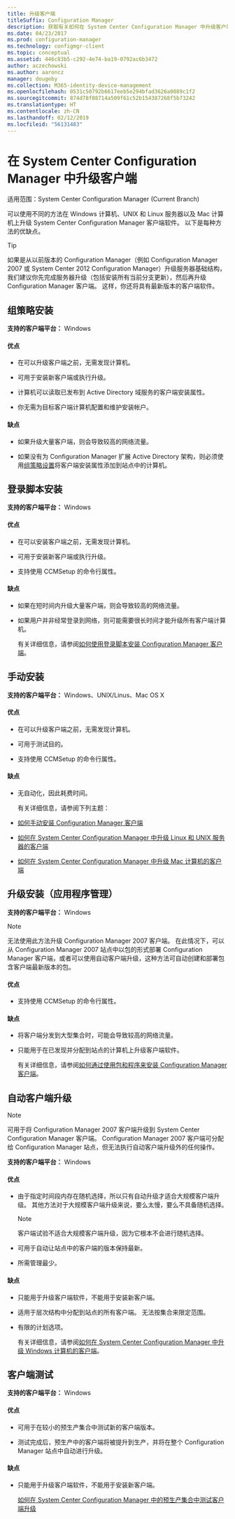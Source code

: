 ```yaml
---
title: 升级客户端
titleSuffix: Configuration Manager
description: 获取有关如何在 System Center Configuration Manager 中升级客户端的信息。
ms.date: 04/23/2017
ms.prod: configuration-manager
ms.technology: configmgr-client
ms.topic: conceptual
ms.assetid: 446c83b5-c292-4e74-ba19-0792ac6b3472
author: aczechowski
ms.author: aaroncz
manager: dougeby
ms.collection: M365-identity-device-management
ms.openlocfilehash: 0531c50792b6617eeb5e294bfad3626a0089c1f2
ms.sourcegitcommit: 874d78f08714a509f61c52b154387268f5b73242
ms.translationtype: HT
ms.contentlocale: zh-CN
ms.lasthandoff: 02/12/2019
ms.locfileid: "56131483"
---
```

# <a name="upgrade-clients-in-system-center-configuration-manager"></a>在 System Center Configuration Manager 中升级客户端

适用范围：System Center Configuration Manager (Current Branch)

可以使用不同的方法在 Windows 计算机、UNIX 和 Linux 服务器以及 Mac 计算机上升级 System Center Configuration Manager 客户端软件。 以下是每种方法的优缺点。  

> [!TIP]  
>  如果是从以前版本的 Configuration Manager（例如 Configuration Manager 2007 或 System Center 2012 Configuration Manager）升级服务器基础结构，我们建议你先完成服务器升级（包括安装所有当前分支更新），然后再升级 Configuration Manager 客户端。 这样，你还将具有最新版本的客户端软件。  

## <a name="group-policy-installation"></a>组策略安装  
 **支持的客户端平台：** Windows  

#### <a name="advantages"></a>优点  

- 在可以升级客户端之前，无需发现计算机。  

- 可用于安装新客户端或执行升级。  

- 计算机可以读取已发布到 Active Directory 域服务的客户端安装属性。  

- 你无需为目标客户端计算机配置和维护安装帐户。  

#### <a name="disadvantages"></a>缺点  

- 如果升级大量客户端，则会导致较高的网络流量。  

- 如果没有为 Configuration Manager 扩展 Active Directory 架构，则必须使用[组策略设置](../../../../core/clients/deploy/deploy-clients-to-windows-computers.md#BKMK_ClientGP)将客户端安装属性添加到站点中的计算机。  


## <a name="logon-script-installation"></a>登录脚本安装  
 **支持的客户端平台：** Windows  

#### <a name="advantages"></a>优点  

- 在可以安装客户端之前，无需发现计算机。  

- 可用于安装新客户端或执行升级。  

- 支持使用 CCMSetup 的命令行属性。  

#### <a name="disadvantages"></a>缺点  

- 如果在短时间内升级大量客户端，则会导致较高的网络流量。  

- 如果用户并非经常登录到网络，则可能需要很长时间才能升级所有客户端计算机。  

  有关详细信息，请参阅[如何使用登录脚本安装 Configuration Manager 客户端](../../../../core/clients/deploy/deploy-clients-to-windows-computers.md#BKMK_ClientLogonScript)。  

## <a name="manual-installation"></a>手动安装  
 **支持的客户端平台：** Windows、UNIX/Linus、Mac OS X  

#### <a name="advantages"></a>优点  

- 在可以升级客户端之前，无需发现计算机。  

- 可用于测试目的。  

- 支持使用 CCMSetup 的命令行属性。  

#### <a name="disadvantages"></a>缺点  

- 无自动化，因此耗费时间。  

  有关详细信息，请参阅下列主题：  

- [如何手动安装 Configuration Manager 客户端](../../../../core/clients/deploy/deploy-clients-to-windows-computers.md#BKMK_Manual)  

- [如何在 System Center Configuration Manager 中升级 Linux 和 UNIX 服务器的客户端](../../../../core/clients/manage/upgrade/upgrade-clients-for-linux-and-unix-servers.md)  

- [如何在 System Center Configuration Manager 中升级 Mac 计算机的客户端](../../../../core/clients/manage/upgrade/upgrade-clients-on-mac-computers.md)  

## <a name="upgrade-installation-application-management"></a>升级安装（应用程序管理）  
 **支持的客户端平台：** Windows  

> [!NOTE]  
>  无法使用此方法升级 Configuration Manager 2007 客户端。 在此情况下，可以从 Configuration Manager 2007 站点中以包的形式部署 Configuration Manager 客户端，或者可以使用自动客户端升级，这种方法可自动创建和部署包含客户端最新版本的包。  

#### <a name="advantages"></a>优点  

- 支持使用 CCMSetup 的命令行属性。  

#### <a name="disadvantages"></a>缺点  

- 将客户端分发到大型集合时，可能会导致较高的网络流量。  

- 只能用于在已发现并分配到站点的计算机上升级客户端软件。  

  有关详细信息，请参阅[如何通过使用包和程序来安装 Configuration Manager 客户端](../../../../core/clients/deploy/deploy-clients-to-windows-computers.md#BKMK_ClientApp)。  

## <a name="automatic-client-upgrade"></a>自动客户端升级  

> [!NOTE]  
>  可用于将 Configuration Manager 2007 客户端升级到 System Center Configuration Manager 客户端。 Configuration Manager 2007 客户端可分配给 Configuration Manager 站点，但无法执行自动客户端升级外的任何操作。  

 **支持的客户端平台：** Windows  

#### <a name="advantages"></a>优点  

- 由于指定时间段内存在随机选择，所以只有自动升级才适合大规模客户端升级。 其他方法对于大规模客户端升级来说，要么太慢，要么不具备随机选择。 

    > [!Note]
    > 客户端试验不适合大规模客户端升级，因为它根本不会进行随机选择。  
- 可用于自动让站点中的客户端的版本保持最新。  

- 所需管理最少。  

#### <a name="disadvantages"></a>缺点  

- 只能用于升级客户端软件，不能用于安装新客户端。  

- 适用于层次结构中分配到站点的所有客户端。 无法按集合来限定范围。  

- 有限的计划选项。  

  有关详细信息，请参阅[如何在 System Center Configuration Manager 中升级 Windows 计算机的客户端](../../../../core/clients/manage/upgrade/upgrade-clients-for-windows-computers.md)。  

## <a name="client-testing"></a>客户端测试  
 **支持的客户端平台：** Windows  

#### <a name="advantages"></a>优点  

- 可用于在较小的预生产集合中测试新的客户端版本。  

- 测试完成后，预生产中的客户端将被提升到生产，并将在整个 Configuration Manager 站点中自动进行升级。  

#### <a name="disadvantages"></a>缺点  

- 只能用于升级客户端软件，不能用于安装新客户端。  

  [如何在 System Center Configuration Manager 中的预生产集合中测试客户端升级](../../../../core/clients/manage/upgrade/test-client-upgrades.md)  
